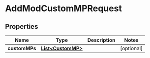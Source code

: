 

# AddModCustomMPRequest


## Properties

Name | Type | Description | Notes
------------ | ------------- | ------------- | -------------
**customMPs** | [**List&lt;CustomMP&gt;**](CustomMP.md) |  |  [optional]



